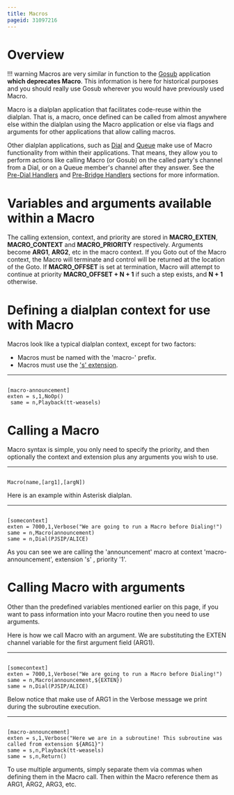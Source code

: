 ```yaml
---
title: Macros
pageid: 31097216
---
```


Overview
========




!!! warning 
    Macros are very similar in function to the [Gosub](/Configuration/Dialplan/Subroutines/Gosub) application **which deprecates Macro**. This information is here for historical purposes and you should really use Gosub wherever you would have previously used Macro.

      
[//]: # (end-warning)



Macro is a dialplan application that facilitates code-reuse within the dialplan. That is, a macro, once defined can be called from almost anywhere else within the dialplan using the Macro application or else via flags and arguments for other applications that allow calling macros. 

Other dialplan applications, such as [Dial](/Asterisk-13-Application_Dial) and [Queue](/Asterisk-13-Application_Dial) make use of Macro functionality from within their applications. That means, they allow you to perform actions like calling Macro (or Gosub) on the called party's channel from a Dial, or on a Queue member's channel after they answer. See the [Pre-Dial Handlers](/Pre-Dial+Handlers) and [Pre-Bridge Handlers](/Configuration/Dialplan/Subroutines/Pre-Bridge-Handlers) sections for more information.

Variables and arguments available within a Macro
================================================

The calling extension, context, and priority are stored in **MACRO\_EXTEN**, **MACRO\_CONTEXT** and **MACRO\_PRIORITY** respectively. Arguments become **ARG1**, **ARG2**, etc in the macro context. If you Goto out of the Macro context, the Macro will terminate and control will be returned at the location of the Goto. If **MACRO\_OFFSET** is set at termination, Macro will attempt to continue at priority **MACRO\_OFFSET + N + 1** if such a step exists, and **N + 1** otherwise.

Defining a dialplan context for use with Macro
==============================================

Macros look like a typical dialplan context, except for two factors:

* Macros must be named with the 'macro-' prefix.
* Macros must use the ['s' extension](/Configuration/Dialplan/Special-Dialplan-Extensions).




---

  
  


```

[macro-announcement]
exten = s,1,NoOp()
 same = n,Playback(tt-weasels)

```


Calling a Macro
===============

Macro syntax is simple, you only need to specify the priority, and then optionally the context and extension plus any arguments you wish to use.




---

  
  


```

Macro(name,[arg1],[argN])

```


Here is an example within Asterisk dialplan.




---

  
  


```

[somecontext]
exten = 7000,1,Verbose("We are going to run a Macro before Dialing!")
same = n,Macro(announcement)
same = n,Dial(PJSIP/ALICE)

```


As you can see we are calling the 'announcement' macro at context 'macro-announcement', extension 's' , priority '1'.

Calling Macro with arguments
============================

Other than the predefined variables mentioned earlier on this page, if you want to pass information into your Macro routine then you need to use arguments.

Here is how we call Macro with an argument. We are substituting the EXTEN channel variable for the first argument field (ARG1).




---

  
  


```

[somecontext]
exten = 7000,1,Verbose("We are going to run a Macro before Dialing!")
same = n,Macro(announcement,${EXTEN})
same = n,Dial(PJSIP/ALICE)

```


Below notice that make use of ARG1 in the Verbose message we print during the subroutine execution.




---

  
  


```

[macro-announcement]
exten = s,1,Verbose("Here we are in a subroutine! This subroutine was called from extension ${ARG1}")
same = s,n,Playback(tt-weasels)
same = s,n,Return()

```


To use multiple arguments, simply separate them via commas when defining them in the Macro call. Then within the Macro reference them as ARG1, ARG2, ARG3, etc.

